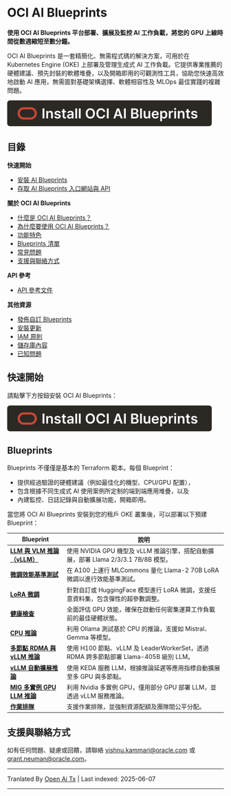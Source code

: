 # OCI AI Blueprints

**使用 OCI AI Blueprints 平台部署、擴展及監控 AI 工作負載，將您的 GPU 上線時間從數週縮短至數分鐘。**

OCI AI Blueprints 是一套精簡化、無需程式碼的解決方案，可用於在 Kubernetes Engine (OKE) 上部署及管理生成式 AI 工作負載。它提供專業推薦的硬體建議、預先封裝的軟體堆疊，以及開箱即用的可觀測性工具，協助您快速高效地啟動 AI 應用，無需面對基礎架構選擇、軟體相容性及 MLOps 最佳實踐的複雜問題。

[![安裝 OCI AI Blueprints](https://raw.githubusercontent.com/oracle-quickstart/oci-ai-blueprints/refs/heads/main/docs/images/install.svg)](https://raw.githubusercontent.com/oracle-quickstart/oci-ai-blueprints/main/GETTING_STARTED_README.md)

## 目錄

**快速開始**

- [安裝 AI Blueprints](https://raw.githubusercontent.com/oracle-quickstart/oci-ai-blueprints/main/GETTING_STARTED_README.md)
- [存取 AI Blueprints 入口網站與 API](https://raw.githubusercontent.com/oracle-quickstart/oci-ai-blueprints/main/docs/usage_guide.md)

**關於 OCI AI Blueprints**

- [什麼是 OCI AI Blueprints？](https://raw.githubusercontent.com/oracle-quickstart/oci-ai-blueprints/main/docs/about.md)
- [為什麼要使用 OCI AI Blueprints？](https://raw.githubusercontent.com/oracle-quickstart/oci-ai-blueprints/main/docs/about.md)
- [功能特色](https://raw.githubusercontent.com/oracle-quickstart/oci-ai-blueprints/main/docs/about.md)
- [Blueprints 清單](#blueprints)
- [常見問題](https://raw.githubusercontent.com/oracle-quickstart/oci-ai-blueprints/main/docs/about.md)
- [支援與聯絡方式](https://github.com/oracle-quickstart/oci-ai-blueprints/blob/vkammari/doc_improvements/docs/about/README.md#frequently-asked-questions-faq)

**API 參考**

- [API 參考文件](https://raw.githubusercontent.com/oracle-quickstart/oci-ai-blueprints/main/docs/api_documentation.md)

**其他資源**

- [發佈自訂 Blueprints](https://raw.githubusercontent.com/oracle-quickstart/oci-ai-blueprints/main/docs/custom_blueprints)
- [安裝更新](https://raw.githubusercontent.com/oracle-quickstart/oci-ai-blueprints/main/docs/installing_new_updates.md)
- [IAM 原則](https://raw.githubusercontent.com/oracle-quickstart/oci-ai-blueprints/main/docs/iam_policies.md)
- [儲存庫內容](https://raw.githubusercontent.com/oracle-quickstart/oci-ai-blueprints/main/docs/about.md)
- [已知問題](https://raw.githubusercontent.com/oracle-quickstart/oci-ai-blueprints/main/docs/known_issues.md)

## 快速開始

請點擊下方按鈕安裝 OCI AI Blueprints：

[![安裝 OCI AI Blueprints](https://raw.githubusercontent.com/oracle-quickstart/oci-ai-blueprints/refs/heads/main/docs/images/install.svg)](https://raw.githubusercontent.com/oracle-quickstart/oci-ai-blueprints/main/GETTING_STARTED_README.md)

## Blueprints

Blueprints 不僅僅是基本的 Terraform 範本。每個 Blueprint：

- 提供經過驗證的硬體建議（例如最佳化的機型、CPU/GPU 配置），
- 包含根據不同生成式 AI 使用案例所定制的端到端應用堆疊，以及
- 內建監控、日誌記錄與自動擴展功能，開箱即用。

當您將 OCI AI Blueprints 安裝到您的租戶 OKE 叢集後，可以部署以下預建 Blueprint：

| Blueprint                                                                                                           | 說明                                                                                                                                         |
| -------------------------------------------------------------------------------------------------------------------- | -------------------------------------------------------------------------------------------------------------------------------------------- |
| [**LLM 與 VLM 推論（vLLM）**](https://raw.githubusercontent.com/oracle-quickstart/oci-ai-blueprints/main/docs/sample_blueprints/llm_inference_with_vllm/README.md) | 使用 NVIDIA GPU 機型及 vLLM 推論引擎，搭配自動擴展，部署 Llama 2/3/3.1 7B/8B 模型。                                                            |
| [**微調效能基準測試**](https://raw.githubusercontent.com/oracle-quickstart/oci-ai-blueprints/main/docs/sample_blueprints/lora-benchmarking)                    | 在 A100 上運行 MLCommons 量化 Llama-2 70B LoRA 微調以進行效能基準測試。                                                                       |
| [**LoRA 微調**](https://raw.githubusercontent.com/oracle-quickstart/oci-ai-blueprints/main/docs/sample_blueprints/lora-fine-tuning)                           | 針對自訂或 HuggingFace 模型進行 LoRA 微調，支援任意資料集，包含彈性的超參數調整。                                                              |
| [**健康檢查**](https://raw.githubusercontent.com/oracle-quickstart/oci-ai-blueprints/main/docs/sample_blueprints/gpu-health-check)                             | 全面評估 GPU 效能，確保在啟動任何密集運算工作負載前的最佳硬體狀態。                                                                           |
| [**CPU 推論**](https://raw.githubusercontent.com/oracle-quickstart/oci-ai-blueprints/main/docs/sample_blueprints/cpu-inference)                               | 利用 Ollama 測試基於 CPU 的推論，支援如 Mistral、Gemma 等模型。                                                                               |
| [**多節點 RDMA 與 vLLM 推論**](https://raw.githubusercontent.com/oracle-quickstart/oci-ai-blueprints/main/docs/sample_blueprints/multi-node-inference/)       | 使用 H100 節點、vLLM 及 LeaderWorkerSet，透過 RDMA 跨多節點部署 Llama-405B 級別 LLM。                                                        |
| [**vLLM 自動擴展推論**](https://raw.githubusercontent.com/oracle-quickstart/oci-ai-blueprints/main/docs/sample_blueprints/auto_scaling/)                      | 使用 KEDA 服務 LLM，根據推論延遲等應用指標自動擴展至多 GPU 與多節點。                                                                        |
| [**MIG 多實例 GPU LLM 推論**](https://raw.githubusercontent.com/oracle-quickstart/oci-ai-blueprints/main/docs/sample_blueprints/mig_multi_instance_gpu/)      | 利用 Nvidia 多實例 GPU，僅用部分 GPU 部署 LLM，並透過 vLLM 服務推論。                                                                         |
| [**作業排隊**](https://raw.githubusercontent.com/oracle-quickstart/oci-ai-blueprints/main/docs/sample_blueprints/teams)                                      | 支援作業排隊，並強制資源配額及團隊間公平分配。                                                                                                |

## 支援與聯絡方式

如有任何問題、疑慮或回饋，請聯絡 [vishnu.kammari@oracle.com](mailto:vishnu.kammari@oracle.com) 或 [grant.neuman@oracle.com](mailto:grant.neuman@oracle.com)。


---


Tranlated By [Open Ai Tx](https://github.com/OpenAiTx/OpenAiTx) | Last indexed: 2025-06-07


---